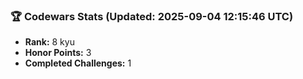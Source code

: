 ### 🏆 Codewars Stats (Updated: 2025-09-04 12:15:46 UTC)

- **Rank:** 8 kyu
- **Honor Points:** 3
- **Completed Challenges:** 1
